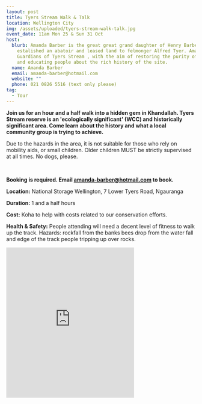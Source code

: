 ```yaml
---
layout: post
title: Tyers Stream Walk & Talk
location: Wellington City
img: /assets/uploaded/tyers-stream-walk-talk.jpg
event_date: 11am Mon 25 & Sun 31 Oct
host:
  blurb: Amanda Barber is the great great grand daughter of Henry Barber. Barber
    estalished an abatoir and leased land to felmonger Alfred Tyer. Amanda leads
    Guardians of Tyers Stream , with the aim of restoring the purity of the area
    and educating people about the rich history of the site.
  name: Amanda Barber
  email: amanda-barber@hotmail.com
  website: ""
  phone: 021 0826 5516 (text only please)
tag:
  - Tour
---
```

**Join us for an hour and a half walk into a hidden gem in Khandallah. Tyers Stream reserve is an 'ecologically significant' (WCC) and historically significant area. Come learn about the history and what a local community group is trying to achieve.** 

Due to the hazards in the area, it is not suitable for those who rely on mobility aids, or small children. Older children MUST be strictly supervised at all times. No dogs, please.

<br>

**Booking is required. Email amanda-barber@hotmail.com to book.**

**Location:** National Storage Wellington, 7 Lower Tyers Road, Ngauranga

**Duration:** 1 and a half hours

**Cost:** Koha to help with costs related to our conservation efforts.

**Health & Safety:** People attending will need a decent level of fitness to walk up the track. Hazards: rockfall from the banks bees drop from the water fall and edge of the track people tripping up over rocks.

<iframe src="https://www.facebook.com/plugins/page.php?href=https%3A%2F%2Fwww.facebook.com%2FTyersStream&tabs=timeline&width=340&height=400&small_header=false&adapt_container_width=true&hide_cover=false&show_facepile=true&appId" width="340" height="400" style="border:none;overflow:hidden" scrolling="no" frameborder="5" allowfullscreen="false" allow="autoplay; clipboard-write; encrypted-media; picture-in-picture; web-share"></iframe>